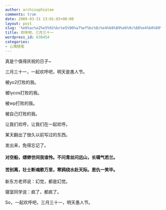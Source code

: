```yaml
---
author: archisophialee
comments: true
date: 2009-03-31 13:01:03+00:00
layout: post
slug: '%e6%ac%a2%e5%91%bc%e5%90%a7%ef%bc%8c%e4%b8%89%e6%9c%88%e4%b8%89%e5%8d%81%e4%b8%80'
title: 欢呼吧，三月三十一
wordpress_id: 638454
categories:
- 心情随笔
---
```


真是个值得庆祝的日子~

三月三十一，一起欢呼吧，明天是愚人节。

被yo2打败的我。<!-- more -->

被lycos打败的我。

被wp打败的我。

被自己打败的我。

让我们欢呼，让我们在一起欢呼。

某天翻出了很久以前写过的东西。

发出来，免得忘记了。


#### 对空船，缥缈世间我谁怜。不问青丝问远山，长啸气若兰。




#### 苦别离，壮士断魂歌万里，寒鸦绕水赴天际。恩仇一笑毕。


新东方老师说：幻觉，都是幻觉。

寝室同学说：疯了，都疯了。

So，一起欢呼吧，三月三十一，明天愚人节。
